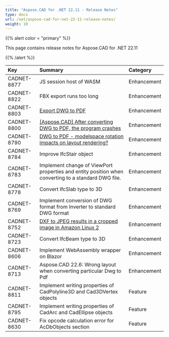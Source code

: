 ```yaml
---
title: "Aspose.CAD for .NET 22.11 - Release Notes"
type: docs
url: /net/aspose-cad-for-net-22-11-release-notes/
weight: 10
---
```


{{% alert color = "primary" %}}

This page contains release notes for Aspose.CAD for .NET 22.11

{{% /alert %}}


|**Key**|**Summary**|**Category**|
| :- | :- | :- |
| CADNET-8877 | JS session host of WASM | Enhancement |
| CADNET-8822 | FBX export runs too long | Enhancement |
| CADNET-8803 | [Export DWG to PDF](https://forum.aspose.com/t/export-dwg-to-pdf/252324) | Enhancement |
| CADNET-8800 | [[Aspose.CAD] After converting DWG to PDF, the program crashes](https://forum.aspose.com/t/aspose-cad-dwg-pdf/252347) | Enhancement |
| CADNET-8790 | [DWG to PDF - modelspace rotation impacts on layout rendering?](https://forum.aspose.com/t/dwg-to-pdf-modelspace-rotation-impacts-on-layout-rendering/251816) | Enhancement |
| CADNET-8784 | Improve IfcStair object | Enhancement |
| CADNET-8783 | Implement change of ViewPort properties and entity position when converting to a standard DWG file. | Enhancement |
| CADNET-8778 | Convert IfcSlab type to 3D | Enhancement |
| CADNET-8769 | Implement conversion of DWG format from Inverter to standard DWG format | Enhancement |
| CADNET-8752 | [DXF to JPEG results in a cropped image in Amazon Linux 2](https://forum.aspose.com/t/dxf-to-jpeg-results-in-a-cropped-image-in-amazon-linux-2/250665) | Enhancement |
| CADNET-8723 | Convert IfcBeam type to 3D | Enhancement |
| CADNET-8606 | Implement WebAssembly wrapper on Blazor | Enhancement |
| CADNET-8713 | Aspose.CAD 22.6: Wrong layout when converting particular Dwg to Pdf | Enhancement |
| CADNET-8811 | Implement writing properties of CadPolyline3D and Cad3DVertex objects | Feature |
| CADNET-8795 | Implement writing properties of CadArc and CadEllipse objects | Feature |
| CADNET-8630 | Fix opcode calculation error for AcDbObjects section | Feature |
